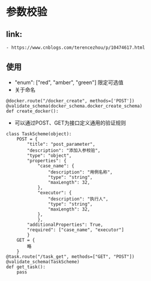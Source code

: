 # 参数校验
## link:
    - https://www.cnblogs.com/terencezhou/p/10474617.html

## 使用
- "enum": ["red", "amber", "green"] 限定可选值
- 关于命名
```
@docker.route("/docker_create", methods=['POST'])
@validate_schema(docker_schema.docker_create_schema)
def create_docker():
```
- 可以通过POST、GET为接口定义通用的验证规则
```
class TaskScheme(object):
    POST = {
        "title": "post_parameter",
        "description": "添加入参校验",
        "type": "object",
        "properties": {
            "case_name": {
                "description": "用例名称",
                "type": "string",
                "maxLength": 32,
            },
            "executor": {
                "description": "执行人",
                "type": "string",
                "maxLength": 32,
            },
            },
        "additionalProperties": True,
        "required": ["case_name", "executor"]
        }
    GET = {
        略
    }
@task.route("/task_get", methods=["GET", "POST"])
@validate_schema(TaskScheme)
def get_task():
    pass
```